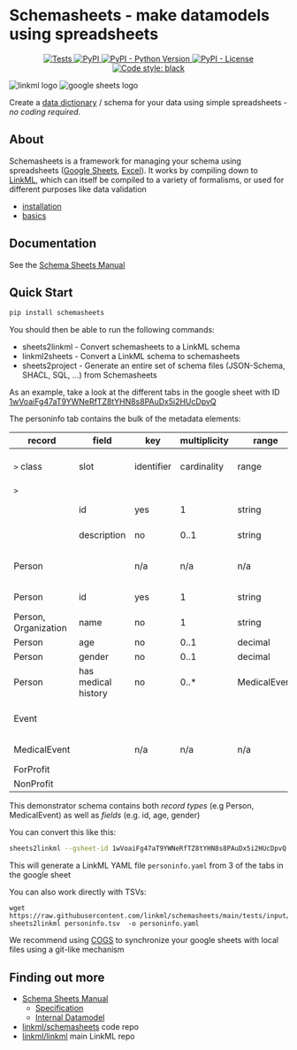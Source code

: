 # Schemasheets - make datamodels using spreadsheets

<p align="center">
    <a href="https://github.com/linkml/schemasheets/actions/workflows/main.yml">
        <img alt="Tests" src="https://github.com/linkml/schemasheets/actions/workflows/main.yaml/badge.svg" />
    </a>
    <a href="https://pypi.org/project/linkml">
        <img alt="PyPI" src="https://img.shields.io/pypi/v/linkml" />
    </a>
    <a href="https://pypi.org/project/sssom">
        <img alt="PyPI - Python Version" src="https://img.shields.io/pypi/pyversions/sssom" />
    </a>
    <a href="https://github.com/linkml/schemasheets/blob/main/LICENSE">
        <img alt="PyPI - License" src="https://img.shields.io/pypi/l/sssom" />
    </a>
    <a href="https://github.com/psf/black">
        <img src="https://img.shields.io/badge/code%20style-black-000000.svg" alt="Code style: black">
    </a>
</p>

![linkml logo](https://avatars.githubusercontent.com/u/79337873?s=200&v=4)
![google sheets logo](https://upload.wikimedia.org/wikipedia/commons/thumb/3/30/Google_Sheets_logo_%282014-2020%29.svg/175px-Google_Sheets_logo_%282014-2020%29.svg.png)

Create a [data dictionary](https://linkml.io/schemasheets/howto/data-dictionaries/) / schema for your data using simple spreadsheets - *no coding required*.

## About

Schemasheets is a framework for managing your schema using
spreadsheets ([Google Sheets](https://linkml.io/schemasheets/howto/google-sheets/), [Excel](https://linkml.io/schemasheets/howto/excel/)). It works by compiling down to
[LinkML](https://linkml.io), which can itself be compiled to a variety
of formalisms, or used for different purposes like data validation

- [installation](https://linkml.io/schemasheets/install/)
- [basics](https://linkml.io/schemasheets/intro/basics/)

## Documentation

See the [Schema Sheets Manual](https://linkml.io/schemasheets)

## Quick Start

```bash
pip install schemasheets
```

You should then be able to run the following commands:

- sheets2linkml - Convert schemasheets to a LinkML schema
- linkml2sheets - Convert a LinkML schema to schemasheets
- sheets2project - Generate an entire set of schema files (JSON-Schema, SHACL, SQL, ...) from Schemasheets

As an example, take a look at the different tabs in the google sheet with ID [1wVoaiFg47aT9YWNeRfTZ8tYHN8s8PAuDx5i2HUcDpvQ](https://docs.google.com/spreadsheets/d/1wVoaiFg47aT9YWNeRfTZ8tYHN8s8PAuDx5i2HUcDpvQ/edit#gid=55566104)

The personinfo tab contains the bulk of the metadata elements:

|record|field|key|multiplicity|range|desc|schema.org|
|---|---|---|---|---|---|---|
|`>` class|slot|identifier|cardinality|range|description|exact_mappings: {curie_prefix: sdo}|
|`>`|||||||
||id|yes|1|string|any identifier|identifier|
||description|no|0..1|string|a textual description|description|
|Person||n/a|n/a|n/a|a person,living or dead|Person|
|Person|id|yes|1|string|identifier for a person|identifier|
|Person, Organization|name|no|1|string|full name|name|
|Person|age|no|0..1|decimal|age in years||
|Person|gender|no|0..1|decimal|age in years||
|Person|has medical history|no|0..*|MedicalEvent|medical history||
|Event|||||grouping class for events||
|MedicalEvent||n/a|n/a|n/a|a medical encounter||
|ForProfit|||||||
|NonProfit|||||||

This demonstrator schema contains both *record types* (e.g Person, MedicalEvent) as well as *fields* (e.g. id, age, gender)

You can convert this like this:

```bash
sheets2linkml --gsheet-id 1wVoaiFg47aT9YWNeRfTZ8tYHN8s8PAuDx5i2HUcDpvQ personinfo types prefixes -o personinfo.yaml
```

This will generate a LinkML YAML file `personinfo.yaml` from 3 of the tabs in the google sheet

You can also work directly with TSVs:

```
wget https://raw.githubusercontent.com/linkml/schemasheets/main/tests/input/personinfo.tsv 
sheets2linkml personinfo.tsv  -o personinfo.yaml
```

We recommend using [COGS](https://linkml.io/schemasheets/howto/google-sheets/) to synchronize your google sheets with local files using a git-like mechanism

## Finding out more

* [Schema Sheets Manual](https://linkml.io/schemasheets)
   * [Specification](https://linkml.io/schemasheets/specification/)
   * [Internal Datamodel](https://linkml.io/schemasheets/datamodel/)
* [linkml/schemasheets](https://github.com/linkml/schemasheets) code repo
* [linkml/linkml](https://github.com/linkml/linkml) main LinkML repo

